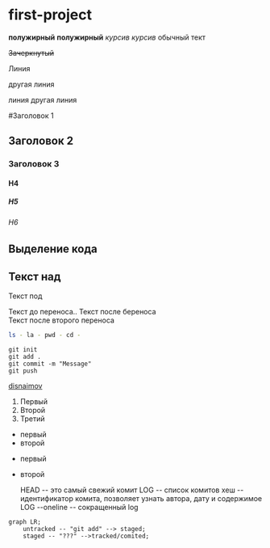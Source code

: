 # first-project

__полужирный__ **полужирный**  _курсив_ *курсив* обычный тект

~~Зачеркнутый~~

Линия

другая линия

линия
другая линия

#Заголовок 1
## Заголовок 2
### Заголовок 3
#### H4
##### H5
###### H6

## Выделение кода

Текст над
---
Текст под

Текст до переноса.. Текст после береноса <br> Текст после второго переноса



```bash
ls - la - pwd - cd - 
```
```git
git init
git add .
git commit -m "Message"
git push
```

[disnaimov](https://github.com/disnaimov)

1. Первый
2. Второй
3. Третий

* первый
* второй

- первый 
- второй

    HEAD -- это самый свежий комит
    LOG -- список комитов
    хеш -- идентификатор комита, позволяет узнать автора, дату и содержимое
    LOG --oneline -- сокращенный log

```mermaid
graph LR;
    untracked -- "git add" --> staged;
    staged -- "???" -->tracked/comited;
```

